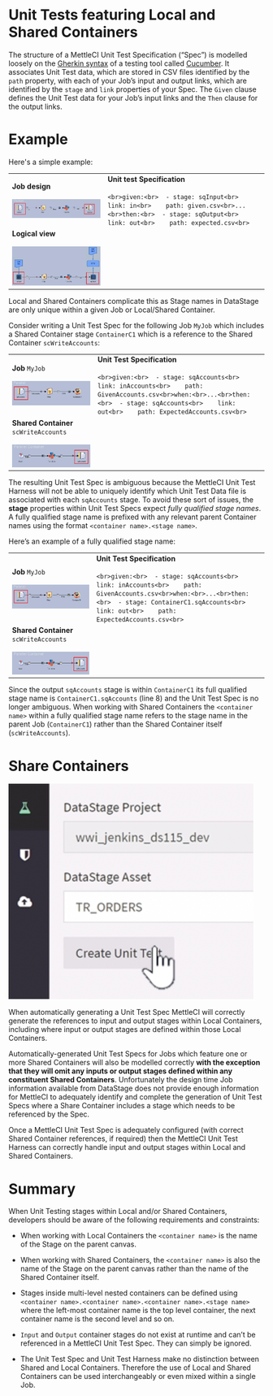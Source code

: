 # Unit Tests featuring Local and Shared Containers

The structure of a MettleCI Unit Test Specification (“Spec”) is modelled loosely on the [Gherkin syntax](https://cucumber.io/docs/gherkin/reference/) of a testing tool called [Cucumber](https://cucumber.io/). It associates Unit Test data, which are stored in CSV files identified by the `path` property, with each of your Job’s input and output links, which are identified by the `stage` and `link` properties of your Spec. The `Given` clause defines the Unit Test data for your Job’s input links and the `Then` clause for the output links.

# Example

Here's a simple example:

|     |     |
| --- | --- |
| **Job design**<br><br>![](./attachments/image-20211202-014324.png) | **Unit test Specification**<br><br>```<br>given:<br>  - stage: sqInput<br>    link: in<br>    path: given.csv<br>...<br>then:<br>  - stage: sqOutput<br>    link: out<br>    path: expected.csv<br>``` |
| **Logical view**<br><br>![](./attachments/image-20211202-014844.png) |     |

Local and Shared Containers complicate this as Stage names in DataStage are only unique within a given Job or Local/Shared Container.

Consider writing a Unit Test Spec for the following Job `MyJob` which includes a Shared Container stage `ContainerC1` which is a reference to the Shared Container `scWriteAccounts`:

|     |     |
| --- | --- |
| **Job** `MyJob`<br><br>![](./attachments/image-20211202-004801.png) | **Unit Test Specification**<br><br>```<br>given:<br>  - stage: sqAccounts<br>    link: inAccounts<br>    path: GivenAccounts.csv<br>when:<br>...<br>then:<br>  - stage: sqAccounts<br>    link: out<br>    path: ExpectedAccounts.csv<br>``` |
| **Shared Container** `scWriteAccounts`<br><br>![](./attachments/image-20211202-005010.png) |

The resulting Unit Test Spec is ambiguous because the MettleCI Unit Test Harness will not be able to uniquely identify which Unit Test Data file is associated with each `sqAccounts` stage. To avoid these sort of issues, the **stage** properties within Unit Test Specs expect *fully qualified stage names*. A fully qualified stage name is prefixed with any relevant parent Container names using the format `<container name>.<stage name>`.

Here’s an example of a fully qualified stage name:

|     |     |
| --- | --- |
| **Job** `MyJob`<br><br>![](./attachments/image-20211202-004801.png) | **Unit Test Specification**<br><br>```<br>given:<br>  - stage: sqAccounts<br>    link: inAccounts<br>    path: GivenAccounts.csv<br>when:<br>...<br>then:<br>  - stage: ContainerC1.sqAccounts<br>    link: out<br>    path: ExpectedAccounts.csv<br>``` |
| **Shared Container** `scWriteAccounts`<br><br>![](./attachments/image-20211202-005010.png) |

Since the output `sqAccounts` stage is within `ContainerC1` its full qualified stage name is `ContainerC1.sqAccounts` (line 8) and the Unit Test Spec is no longer ambiguous. When working with Shared Containers the `<container name>` within a fully qualified stage name refers to the stage name in the parent Job (`ContainerC1`) rather than the Shared Container itself (`scWriteAccounts`).

# Share Containers

![](./attachments/image-20220527-021533.png)

When automatically generating a Unit Test Spec MettleCI will correctly generate the references to input and output stages within Local Containers, including where input or output stages are defined within those Local Containers.

Automatically-generated Unit Test Specs for Jobs which feature one or more Shared Containers will also be modelled correctly **with the exception that they will omit any inputs or output stages defined within any constituent Shared Containers**. Unfortunately the design time Job information available from DataStage does not provide enough information for MettleCI to adequately identify and complete the generation of Unit Test Specs where a Share Container includes a stage which needs to be referenced by the Spec.

Once a MettleCI Unit Test Spec is adequately configured (with correct Shared Container references, if required) then the MettleCI Unit Test Harness can correctly handle input and output stages within Local and Shared Containers.

# Summary

When Unit Testing stages within Local and/or Shared Containers, developers should be aware of the following requirements and constraints:

*   When working with Local Containers the `<container name>` is the name of the Stage on the parent canvas.
    
*   When working with Shared Containers, the `<container name>` is also the name of the Stage on the parent canvas rather than the name of the Shared Container itself.
    
*   Stages inside multi-level nested containers can be defined using `<container name>.<container name>.<container name>.<stage name>` where the left-most container name is the top level container, the next container name is the second level and so on.
    
*   `Input` and `Output` container stages do not exist at runtime and can’t be referenced in a MettleCI Unit Test Spec. They can simply be ignored.
    
*   The Unit Test Spec and Unit Test Harness make no distinction between Shared and Local Containers. Therefore the use of Local and Shared Containers can be used interchangeably or even mixed within a single Job.